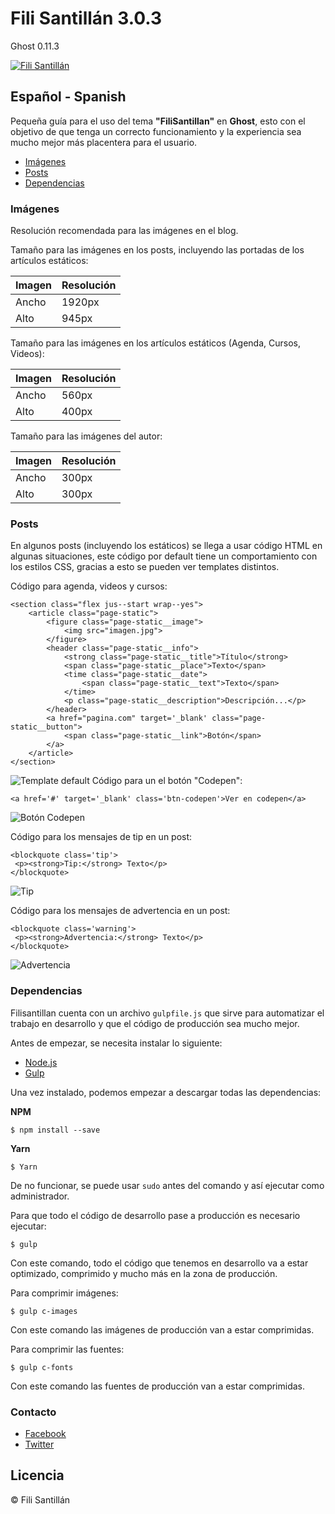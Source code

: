 # Fili Santillán 3.0.3
Ghost 0.11.3

<a href="https://filisantillan.com"><img src="https://s-media-cache-ak0.pinimg.com/originals/b8/66/46/b86646fcffb185b5b56009475794684c.jpg" alt="Fili Santillán" /></a>

## Español - Spanish
Pequeña guía para el uso del tema **"FiliSantillan"** en **Ghost**, esto con el objetivo de que tenga un correcto funcionamiento y la experiencia sea mucho mejor más placentera para el usuario.

* [Imágenes](#im%C3%A1genes)
* [Posts](#posts)
* [Dependencias](#dependencias)

### Imágenes
Resolución recomendada para las imágenes en el blog.

Tamaño para las imágenes en los posts, incluyendo las portadas de los artículos estáticos:

| Imagen        | Resolución    |
| ------------- | ------------- |
| Ancho         | 1920px        |
| Alto          | 945px         |

Tamaño para las imágenes en los artículos estáticos (Agenda, Cursos, Videos):

| Imagen        | Resolución    |
| ------------- | ------------- |
| Ancho         | 560px         |
| Alto          | 400px         |

Tamaño para las imágenes del autor:

| Imagen        | Resolución    |
| ------------- | ------------- |
| Ancho         | 300px         |
| Alto          | 300px         |

### Posts
En algunos posts (incluyendo los estáticos) se llega a usar código HTML en algunas situaciones, este código por default tiene un comportamiento con los estilos CSS, gracias a esto se pueden ver templates distintos.

Código para agenda, videos y cursos:
```
<section class="flex jus--start wrap--yes">
    <article class="page-static">
        <figure class="page-static__image">
            <img src="imagen.jpg">
        </figure>
        <header class="page-static__info">
            <strong class="page-static__title">Título</strong>
            <span class="page-static__place">Texto</span>
            <time class="page-static__date">
                <span class="page-static__text">Texto</span>
            </time>
            <p class="page-static__description">Descripción...</p>
        </header>
        <a href="pagina.com" target='_blank' class="page-static__button">
            <span class="page-static__link">Botón</span>
        </a>
    </article>
</section>
```

![Template default](https://s-media-cache-ak0.pinimg.com/originals/5a/13/d8/5a13d80e88dc7abe720529522c4e3adf.png)
Código para un el botón "Codepen":
```
<a href='#' target='_blank' class='btn-codepen'>Ver en codepen</a>
```

![Botón Codepen](https://s-media-cache-ak0.pinimg.com/originals/84/85/5f/84855f410b82280f3d3256fcfc5d357d.png)

Código para los mensajes de tip en un post:
```
<blockquote class='tip'>
 <p><strong>Tip:</strong> Texto</p>
</blockquote>
```

![Tip](https://s-media-cache-ak0.pinimg.com/originals/30/2a/f1/302af1274d68e41fcd549e4538f78ecf.png)

Código para los mensajes de advertencia en un post:
```
<blockquote class='warning'>
 <p><strong>Advertencia:</strong> Texto</p>
</blockquote>
```

![Advertencia](https://s-media-cache-ak0.pinimg.com/originals/ba/54/df/ba54dfb4e1c57fa17830150d90de112b.png)

### Dependencias
Filisantillan cuenta con un archivo `gulpfile.js` que sirve para automatizar el trabajo en desarrollo y que el código de producción sea mucho mejor.

Antes de empezar, se necesita instalar lo siguiente:
* [Node.js](https://nodejs.org/es/)
* [Gulp](http://gulpjs.com/)

Una vez instalado, podemos empezar a descargar todas las dependencias:

**NPM**
```
$ npm install --save
```

**Yarn**
```
$ Yarn
```

De no funcionar, se puede usar `sudo` antes del comando y así ejecutar como administrador.

Para que todo el código de desarrollo pase a producción es necesario ejecutar:
```
$ gulp
```

Con este comando, todo el código que tenemos en desarrollo va a estar optimizado, comprimido y mucho más en la zona de producción.

Para comprimir imágenes:
```
$ gulp c-images
```

Con este comando las imágenes de producción van a estar comprimidas.

Para comprimir las fuentes:
```
$ gulp c-fonts
```

Con este comando las fuentes de producción van a estar comprimidas.

### Contacto

* [Facebook](https://www.facebook.com/FiliSantillanMX)
* [Twitter](https://twitter.com/FiliMX)

## Licencia
© Fili Santillán